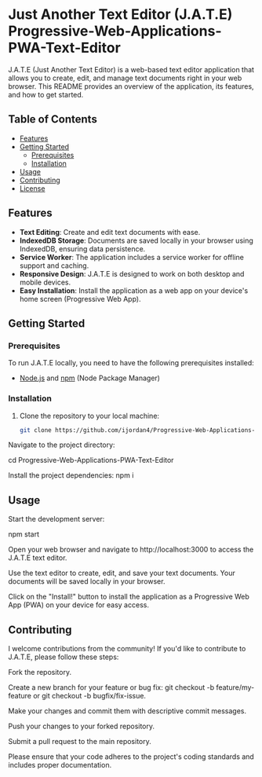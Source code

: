 # Just Another Text Editor (J.A.T.E) Progressive-Web-Applications-PWA-Text-Editor

J.A.T.E (Just Another Text Editor) is a web-based text editor application that allows you to create, edit, and manage text documents right in your web browser. This README provides an overview of the application, its features, and how to get started.

## Table of Contents

- [Features](#features)
- [Getting Started](#getting-started)
  - [Prerequisites](#prerequisites)
  - [Installation](#installation)
- [Usage](#usage)
- [Contributing](#contributing)
- [License](#license)

## Features

- **Text Editing**: Create and edit text documents with ease.
- **IndexedDB Storage**: Documents are saved locally in your browser using IndexedDB, ensuring data persistence.
- **Service Worker**: The application includes a service worker for offline support and caching.
- **Responsive Design**: J.A.T.E is designed to work on both desktop and mobile devices.
- **Easy Installation**: Install the application as a web app on your device's home screen (Progressive Web App).

## Getting Started

### Prerequisites

To run J.A.T.E locally, you need to have the following prerequisites installed:

- [Node.js](https://nodejs.org/) and [npm](https://www.npmjs.com/) (Node Package Manager)

### Installation

1. Clone the repository to your local machine:

   ```bash
   git clone https://github.com/ijordan4/Progressive-Web-Applications-PWA-Text-Editor.git

Navigate to the project directory:

cd Progressive-Web-Applications-PWA-Text-Editor

Install the project dependencies:
npm i

## Usage
Start the development server:

npm start

Open your web browser and navigate to http://localhost:3000 to access the J.A.T.E text editor.

Use the text editor to create, edit, and save your text documents. Your documents will be saved locally in your browser.

Click on the "Install!" button to install the application as a Progressive Web App (PWA) on your device for easy access.

## Contributing
I welcome contributions from the community! If you'd like to contribute to J.A.T.E, please follow these steps:

Fork the repository.

Create a new branch for your feature or bug fix: git checkout -b feature/my-feature or git checkout -b bugfix/fix-issue.

Make your changes and commit them with descriptive commit messages.

Push your changes to your forked repository.

Submit a pull request to the main repository.

Please ensure that your code adheres to the project's coding standards and includes proper documentation.

